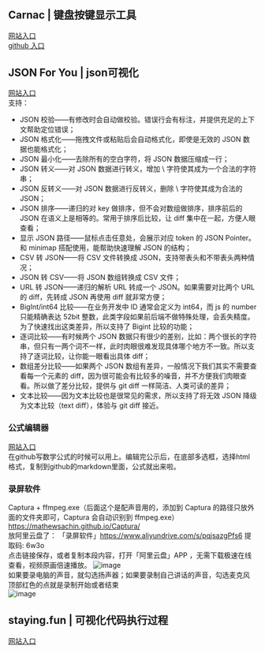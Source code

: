 #
## Carnac | 键盘按键显示工具
[网站入口](http://code52.org/carnac/)   
[github 入口](https://github.com/Code52/carnac/releases/download/2.3.13/Setup.exe)

## JSON For You | json可视化
[网站入口](https://json4u.cn/)  
支持：  
- JSON 校验——有修改时会自动做校验。错误行会有标注，并提供充足的上下文帮助定位错误；
- JSON 格式化——拖拽文件或粘贴后会自动格式化，即使是无效的 JSON 数据也能格式化；
- JSON 最小化——去除所有的空白字符，将 JSON 数据压缩成一行；
- JSON 转义——对 JSON 数据进行转义，增加 \ 字符使其成为一个合法的字符串；
- JSON 反转义——对 JSON 数据进行反转义，删除 \ 字符使其成为合法的 JSON；
- JSON 排序——递归的对 key 做排序，但不会对数组做排序，排序前后的 JSON 在语义上是相等的。常用于排序后比较，让 diff 集中在一起，方便人眼查看；
- 显示 JSON 路径——鼠标点击任意处，会展示对应 token 的 JSON Pointer。和 minimap 搭配使用，能帮助快速理解 JSON 的结构；
- CSV 转 JSON——将 CSV 文件转换成 JSON，支持带表头和不带表头两种情况；
- JSON 转 CSV——将 JSON 数组转换成 CSV 文件；
- URL 转 JSON——递归的解析 URL 转成一个 JSON。如果需要对比两个 URL 的 diff，先转成 JSON 再使用 diff 就非常方便；
- BigInt/int64 比较——在业务开发中 ID 通常会定义为 int64，而 js 的 number 只能精确表达 52bit 整数，此类字段如果前后端不做特殊处理，会丢失精度。为了快速找出这类差异，所以支持了 Bigint 比较的功能；
- 逐词比较——有时候两个 JSON 数据只有很少的差别，比如：两个很长的字符串，但只有一两个词不一样，此时肉眼很难发现具体哪个地方不一致。所以支持了逐词比较，让你能一眼看出具体 diff；
- 数组差分比较——如果两个 JSON 数组有差异，一般情况下我们其实不需要查看每一个元素的 diff，因为很可能会有比较多的噪音，并不方便我们肉眼查看。所以做了差分比较，提供与 git diff 一样简洁、人类可读的差异；
- 文本比较——因为文本比较也是很常见的需求，所以支持了将无效 JSON 降级为文本比较（text diff），体验与 git diff 接近。

### 公式编辑器
[网站入口](https://www.codecogs.com/latex/eqneditor.php)  
在github写数学公式的时候可以用上。编辑完公示后，在底部多选框，选择html格式，复制到github的markdown里面，公式就出来啦。   

### 录屏软件
Captura + ffmpeg.exe（后面这个是配声音用的，添加到 Captura 的路径只放外面的文件夹即可，Captura 会自动识别到 ffmpeg.exe）  
https://mathewsachin.github.io/Captura/    
放阿里云盘了：  「录屏软件」https://www.aliyundrive.com/s/pqjsazgPfs6 提取码: 6w3o    
点击链接保存，或者复制本段内容，打开「阿里云盘」APP ，无需下载极速在线查看，视频原画倍速播放。
![image](https://user-images.githubusercontent.com/32427537/155875579-a83bddc1-140d-48b5-9b32-8b65d4546115.png)    
如果要录电脑的声音，就勾选扬声器；如果要录制自己讲话的声音，勾选麦克风    
顶部红色的点就是录制开始或者结束    
![image](https://user-images.githubusercontent.com/32427537/155875652-97c392ce-1e32-4b2e-acc4-f813949f561c.png)    

## staying.fun | 可视化代码执行过程
[网站入口](https://staying.fun/zh)
